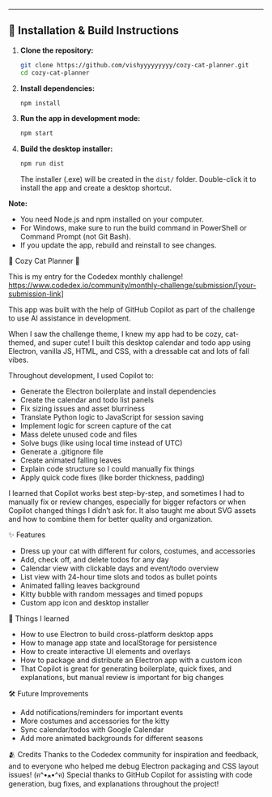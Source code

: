 ---

## 🚀 Installation & Build Instructions

1. **Clone the repository:**
	```sh
	git clone https://github.com/vishyyyyyyyyy/cozy-cat-planner.git
	cd cozy-cat-planner
	```

2. **Install dependencies:**
	```sh
	npm install
	```

3. **Run the app in development mode:**
	```sh
	npm start
	```

4. **Build the desktop installer:**
	```sh
	npm run dist
	```
	The installer (.exe) will be created in the `dist/` folder. Double-click it to install the app and create a desktop shortcut.

**Note:**
- You need Node.js and npm installed on your computer.
- For Windows, make sure to run the build command in PowerShell or Command Prompt (not Git Bash).
- If you update the app, rebuild and reinstall to see changes.


🐾 Cozy Cat Planner 🐾

This is my entry for the Codedex monthly challenge!
https://www.codedex.io/community/monthly-challenge/submission/[your-submission-link]

This app was built with the help of GitHub Copilot as part of the challenge to use AI assistance in development.

When I saw the challenge theme, I knew my app had to be cozy, cat-themed, and super cute! I built this desktop calendar and todo app using Electron, vanilla JS, HTML, and CSS, with a dressable cat and lots of fall vibes.

Throughout development, I used Copilot to:
- Generate the Electron boilerplate and install dependencies
- Create the calendar and todo list panels
- Fix sizing issues and asset blurriness
- Translate Python logic to JavaScript for session saving
- Implement logic for screen capture of the cat
- Mass delete unused code and files
- Solve bugs (like using local time instead of UTC)
- Generate a .gitignore file
- Create animated falling leaves
- Explain code structure so I could manually fix things
- Apply quick code fixes (like border thickness, padding)

I learned that Copilot works best step-by-step, and sometimes I had to manually fix or review changes, especially for bigger refactors or when Copilot changed things I didn’t ask for. It also taught me about SVG assets and how to combine them for better quality and organization.

✨ Features
- Dress up your cat with different fur colors, costumes, and accessories
- Add, check off, and delete todos for any day
- Calendar view with clickable days and event/todo overview
- List view with 24-hour time slots and todos as bullet points
- Animated falling leaves background
- Kitty bubble with random messages and timed popups
- Custom app icon and desktop installer

🧠 Things I learned
- How to use Electron to build cross-platform desktop apps
- How to manage app state and localStorage for persistence
- How to create interactive UI elements and overlays
- How to package and distribute an Electron app with a custom icon
- That Copilot is great for generating boilerplate, quick fixes, and explanations, but manual review is important for big changes

🛠️ Future Improvements
- Add notifications/reminders for important events
- More costumes and accessories for the kitty
- Sync calendar/todos with Google Calendar
- Add more animated backgrounds for different seasons

🫂 Credits
Thanks to the Codedex community for inspiration and feedback, and to everyone who helped me debug Electron packaging and CSS layout issues! (ฅ^•ﻌ•^ฅ)
Special thanks to GitHub Copilot for assisting with code generation, bug fixes, and explanations throughout the project!
